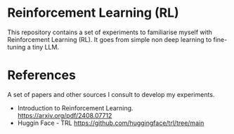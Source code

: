 # Reinforcement Learning (RL)

This repository contains a set of experiments to familiarise myself with Reinforcement Learning (RL). It goes from simple non deep learning to fine-tuning a tiny LLM.

# References

A set of papers and other sources I consult to develop my experiments.

* Introduction to Reinforcement Learning. https://arxiv.org/pdf/2408.07712
* Huggin Face - TRL https://github.com/huggingface/trl/tree/main

